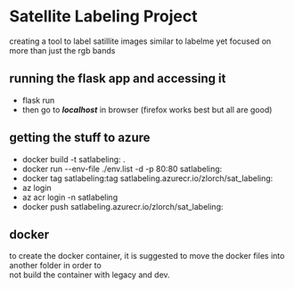 # **Satellite Labeling Project**  
creating a tool to label satillite images similar to labelme yet focused on more than just the rgb bands  
  
  
## running the flask app and accessing it  
* flask run   
* then go to ***localhost*** in browser (firefox works best but all are good)  
  
## getting the stuff to azure  
* docker build -t satlabeling:<version> .  
* docker run --env-file ./env.list -d -p 80:80 satlabeling:<version> 
* docker tag satlabeling:tag satlabeling.azurecr.io/zlorch/sat_labeling:<version>  
* az login  
* az acr login -n satlabeling  
* docker push satlabeling.azurecr.io/zlorch/sat_labeling:<version>  
## docker
to create the docker container, it is suggested to move the docker files into another folder in order to   
not build the container with legacy and dev. 